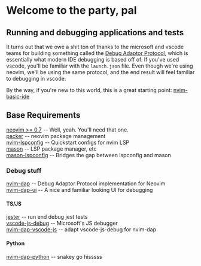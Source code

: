 # Welcome to the party, pal

## Running and debugging applications and tests

It turns out that we owe a shit ton of thanks to the microsoft and vscode teams for building something called the [Debug Adaptor Protocol](https://microsoft.github.io/debug-adapter-protocol/), which is essentially what modern IDE debugging is based off of. If you've used vscode, you'll be familiar with the `launch.json` file. Even though we're using neovim, we'll be using the same protocol, and the end result will feel familiar to debugging in vscode.

By the way, if you're new to this world, this is a great starting point: [nvim-basic-ide](https://github.com/LunarVim/nvim-basic-ide)

## Base Requirements
[neovim >= 0.7](https://neovim.io) -- Well, yeah. You'll need that one.  
[packer](https://github.com/wbthomason/packer.nvim) -- neovim package management  
[nvim-lspconfig](https://github.com/neovim/nvim-lspconfig) -- Quickstart configs for nvim LSP  
[mason](https://github.com/williamboman/mason.nvim) -- LSP package manager, etc  
[mason-lspconfig](https://github.com/williamboman/mason-lspconfig.nvim) -- Bridges the gap between lspconfig and mason  

### Debug stuff
[nvim-dap](https://github.com/mfussenegger/nvim-dap) -- Debug Adaptor Protocol implementation for Neovim  
[nvim-dap-ui](https://github.com/rcarriga/nvim-dap-ui) -- A nice and familiar looking UI for debugging  

#### TS/JS
[jester](https://github.com/David-Kunz/jester) -- run end debug jest tests  
[vscode-js-debug](https://github.com/microsoft/vscode-js-debug) -- Microsoft's JS debugger  
[nvim-dap-vscode-js](https://github.com/mxsdev/nvim-dap-vscode-js) -- adapt vscode-js-debug for nvim-dap  


#### Python
[nvim-dap-python](https://github.com/mfussenegger/nvim-dap-python) -- snakey go hisssss


